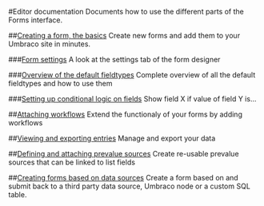 #Editor documentation
Documents how to use the different parts of the Forms interface.

##[Creating a form, the basics](Creating-a-Form/index.md)
Create new forms and add them to your Umbraco site in minutes.

###[Form settings](Creating-a-form/Form-Settings/index.md)
A look at the settings tab of the form designer

###[Overview of the default fieldtypes](Creating-a-form/Fieldtypes/index.md)
Complete overview of all the default fieldtypes and how to use them

###[Setting up conditional logic on fields](Creating-a-form/Conditional-Logic/index.md)
Show field X if value of field Y is...

##[Attaching workflows](Attaching-Workflows/index.md)
Extend the functionaly of your forms by adding workflows

##[Viewing and exporting entries](Viewing-and-Exporting-Entries/index.md)
Manage and export your data

##[Defining and attaching prevalue sources](Defining-and-Attaching-Prevaluesources/index.md)
Create re-usable prevalue sources that can be linked to list fields

##[Creating forms based on data sources](Creating-Forms-Based-on-Datasources/index.md)
Create a form based on and submit back to a third party data source, Umbraco node or a custom SQL table. 
